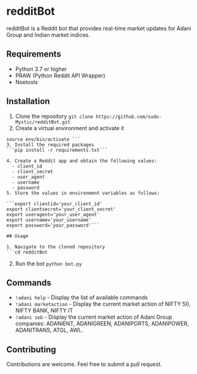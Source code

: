 # redditBot

redditBot is a Reddit bot that provides real-time market updates for Adani Group and Indian market indices. 

## Requirements

- Python 3.7 or higher
- PRAW (Python Reddit API Wrapper)
- Nsetools

## Installation

1. Clone the repository 
```git clone https://github.com/sudo-Mystic/redditBot.git```
2. Create a virtual environment and activate it
```python3 -m venv env
source env/bin/activate ```
3. Install the required packages
```pip install -r requirements.txt```

4. Create a Reddit app and obtain the following values:
  - client_id
  - client_secret
  - user_agent
  - username
  - password
5. Store the values in environment variables as follows:

```export clientid='your_client_id'
export clientsecret='your_client_secret'
export useragent='your_user_agent'
export username='your_username'
export password='your_password'```

## Usage

1. Navigate to the cloned repository
```cd redditBot
```
2. Run the bot
```python bot.py```

## Commands
- `!adani help` - Display the list of available commands
- `!adani marketaction` - Display the current market action of NIFTY 50, NIFTY BANK, NIFTY IT
- `!adani sob` - Display the current market action of Adani Group companies: ADANIENT, ADANIGREEN, ADANIPORTS, ADANIPOWER, ADANITRANS, ATGL, AWL.

## Contributing

Contributions are welcome. Feel free to submit a pull request.
